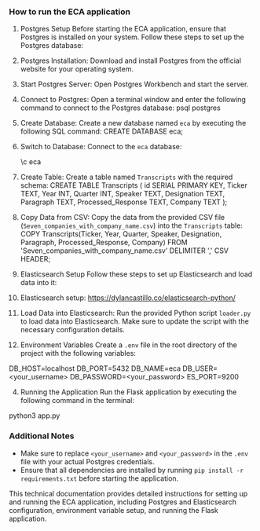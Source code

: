 ### How to run the ECA application

1. Postgres Setup
Before starting the ECA application, ensure that Postgres is installed on your system. Follow these steps to set up the Postgres database:

1. Postgres Installation:
   Download and install Postgres from the official website for your operating system.

2. Start Postgres Server:
   Open Postgres Workbench and start the server.

3. Connect to Postgres:
   Open a terminal window and enter the following command to connect to the Postgres database:
   psql postgres <username>

4. Create Database:
   Create a new database named `eca` by executing the following SQL command:
   CREATE DATABASE eca;
   

5. Switch to Database:
   Connect to the `eca` database:
  
   \c eca
   

6. Create Table:
   Create a table named `Transcripts` with the required schema:
   CREATE TABLE Transcripts (
       id SERIAL PRIMARY KEY,
       Ticker TEXT,
       Year INT,
       Quarter INT,
       Speaker TEXT,
       Designation TEXT,
       Paragraph TEXT,
       Processed_Response TEXT,
       Company TEXT
   );
   

7. Copy Data from CSV:
   Copy the data from the provided CSV file (`Seven_companies_with_company_name.csv`) into the `Transcripts` table:
   COPY Transcripts(Ticker, Year, Quarter, Speaker, Designation, Paragraph, Processed_Response, Company)
   FROM 'Seven_companies_with_company_name.csv'
   DELIMITER ','
   CSV HEADER;


2. Elasticsearch Setup
Follow these steps to set up Elasticsearch and load data into it:

1. Elasticsearch setup: https://dylancastillo.co/elasticsearch-python/ 
   

2. Load Data into Elasticsearch:
   Run the provided Python script `loader.py` to load data into Elasticsearch. Make sure to update the script with the necessary configuration details.

3. Environment Variables
Create a `.env` file in the root directory of the project with the following variables:


DB_HOST=localhost
DB_PORT=5432
DB_NAME=eca
DB_USER=<your_username>
DB_PASSWORD=<your_password>
ES_PORT=9200


4. Running the Application
Run the Flask application by executing the following command in the terminal:

python3 app.py


### Additional Notes
- Make sure to replace `<your_username>` and `<your_password>` in the `.env` file with your actual Postgres credentials.
- Ensure that all dependencies are installed by running `pip install -r requirements.txt` before starting the application.

This technical documentation provides detailed instructions for setting up and running the ECA application, including Postgres and Elasticsearch configuration, environment variable setup, and running the Flask application.




